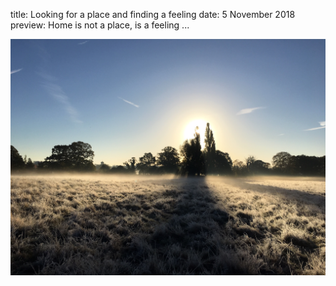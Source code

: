 title: Looking for a place and finding a feeling
date: 5 November 2018
preview: Home is not a place, is a feeling ...


![Bushy Park](/static/img/bushy-park.jpg) 
